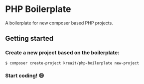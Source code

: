 # PHP Boilerplate

A boilerplate for new composer based PHP projects.

## Getting started

### Create a new project based on the boilerplate:

```bash
$ composer create-project kreait/php-boilerplate new-project
```

### Start coding! :smile:
